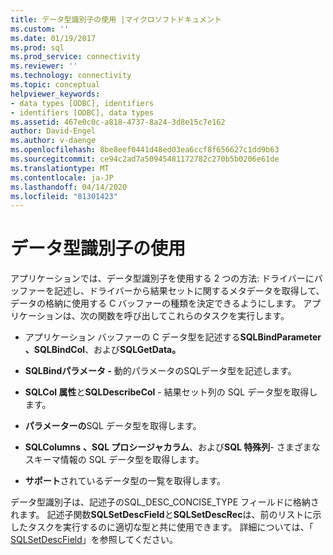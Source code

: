 ```yaml
---
title: データ型識別子の使用 |マイクロソフトドキュメント
ms.custom: ''
ms.date: 01/19/2017
ms.prod: sql
ms.prod_service: connectivity
ms.reviewer: ''
ms.technology: connectivity
ms.topic: conceptual
helpviewer_keywords:
- data types [ODBC], identifiers
- identifiers [ODBC], data types
ms.assetid: 467e0c0c-a818-4737-8a24-3d8e15c7e162
author: David-Engel
ms.author: v-daenge
ms.openlocfilehash: 8be8eef0441d48ed03ea6ccf8f656627c1dd9b63
ms.sourcegitcommit: ce94c2ad7a50945481172782c270b5b0206e61de
ms.translationtype: MT
ms.contentlocale: ja-JP
ms.lasthandoff: 04/14/2020
ms.locfileid: "81301423"
---
```

# <a name="using-data-type-identifiers"></a>データ型識別子の使用
アプリケーションでは、データ型識別子を使用する 2 つの方法: ドライバーにバッファーを記述し、ドライバーから結果セットに関するメタデータを取得して、データの格納に使用する C バッファーの種類を決定できるようにします。 アプリケーションは、次の関数を呼び出してこれらのタスクを実行します。  
  
-   アプリケーション バッファーの C データ型を記述する**SQLBindParameter** **、SQLBindCol**、および**SQLGetData。**  
  
-   **SQLBindパラメータ -** 動的パラメータのSQLデータ型を記述します。  
  
-   **SQLCol 属性**と**SQLDescribeCol** - 結果セット列の SQL データ型を取得します。  
  
-   **パラメーターの**SQL データ型を取得します。  
  
-   **SQLColumns** **、SQL プロシージャカラム**、および**SQL 特殊列**- さまざまなスキーマ情報の SQL データ型を取得します。  
  
-   **サポート**されているデータ型の一覧を取得します。  
  
 データ型識別子は、記述子のSQL_DESC_CONCISE_TYPE フィールドに格納されます。 記述子関数**SQLSetDescField**と**SQLSetDescRec**は、前のリストに示したタスクを実行するのに適切な型と共に使用できます。 詳細については、「 [SQLSetDescField](../../../odbc/reference/syntax/sqlsetdescfield-function.md)」を参照してください。

